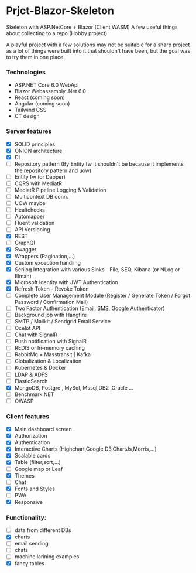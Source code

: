 # Prjct-Blazor-Skeleton

Skeleton with ASP.NetCore + Blazor (Client WASM) A few useful things about collecting to a repo (Hobby project)

A playful project with a few solutions may not be suitable for a sharp project as a lot of things were built into it that shouldn't have been, but the goal was to try them in one place.

### Technologies

- ASP.NET Core 6.0 WebApi
- Blazor Webassembly .Net 6.0 
- React (coming soon)
- Angular (coming soon)
- Tailwind CSS
- CT design

### Server features

- [x] SOLID principles
- [x] ONION architecture
- [x] DI
- [ ] Repository pattern (By Entity fw it shouldn't be because it implements the repository pattern and uow)
- [ ] Entity fw (or Dapper)
- [ ] CQRS with MediatR
- [ ] MediatR Pipeline Logging & Validation
- [ ] Multicontext DB conn.
- [ ] UOW maybe
- [ ] Healtchecks
- [ ] Automapper
- [ ] Fluent validation
- [ ] API Versioning
- [x] REST
- [ ] GraphQl
- [x] Swagger
- [x] Wrappers (Pagination,...)
- [x] Custom exception handling
- [x] Serilog Integration with various Sinks - File, SEQ, Kibana (or NLog or Elmah)
- [x] Microsoft Identity with JWT Authentication
- [x] Refresh Token - Revoke Token
- [ ] Complete User Management Module (Register / Generate Token / Forgot Password / Confirmation Mail)
- [ ] Two Factor Authentication (Email, SMS, Google Authenticator)
- [ ] Background job with Hangfire
- [ ] SMTP / Mailkit / Sendgrid Email Service
- [ ] Ocelot API
- [ ] Chat with SignalR
- [ ] Push notification with SignalR
- [ ] REDIS or In-memory caching
- [ ] RabbitMq + Masstransit | Kafka
- [ ] Globalization & Localization
- [ ] Kubernetes & Docker
- [ ] LDAP & ADFS
- [ ] ElasticSearch
- [x] MongoDB, Postgre , MySql, Mssql,DB2 ,Oracle ...
- [ ] Benchmark.NET
- [ ] OWASP

### Client features

- [x] Main dashboard screen
- [x] Authorization
- [x] Authentication
- [x] Interactive Charts (Highchart,Google,D3,ChartJs,Morris,...)
- [x] Scalable cards
- [x] Table (filter,sort,...)
- [ ] Google map or Leaf
- [x] Themes
- [ ] Chat
- [x] Fonts and Styles
- [ ] PWA
- [x] Responsive

### Functionality:

- [ ] data from different DBs
- [x] charts
- [ ] email sending
- [ ] chats
- [ ] machine larining examples
- [x] fancy tables
